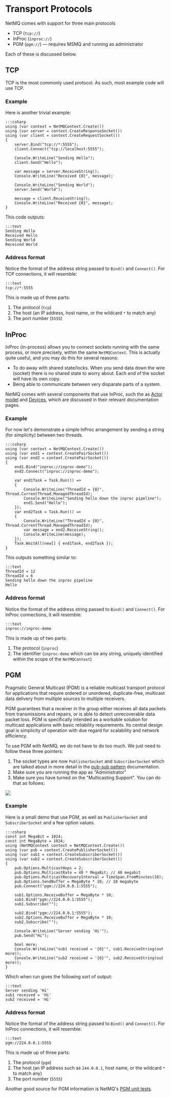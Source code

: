 Transport Protocols
===

NetMQ comes with support for three main protocols

+ TCP (`tcp://`)
+ InProc (`inproc://`)
+ PGM (`pgm://`) &mdash; requires MSMQ and running as administrator

Each of these is discussed below.


## TCP

TCP is the most commonly used protocol. As such, most example code will use TCP.

### Example

Here is another trivial example:

    :::csharp
    using (var context = NetMQContext.Create())
    using (var server = context.CreateResponseSocket())
    using (var client = context.CreateRequestSocket())
    {
        server.Bind("tcp://*:5555");
        client.Connect("tcp://localhost:5555");

        Console.WriteLine("Sending Hello");
        client.Send("Hello");

        var message = server.ReceiveString();
        Console.WriteLine("Received {0}", message);

        Console.WriteLine("Sending World");
        server.Send("World");

        message = client.ReceiveString();
        Console.WriteLine("Received {0}", message);
    }

This code outputs:

    :::text
    Sending Hello
    Received Hello
    Sending World
    Received World

### Address format

Notice the format of the address string passed to `Bind()` and `Connect()`. For TCP connections, it will resemble:

    :::text
    tcp://*:5555

This is made up of three parts:

1. The protocol (`tcp`)
2. The host (an IP address, host name, or the wildcard `*` to match any)
3. The port number (`5555`)


## InProc

InProc (in-process) allows you to connect sockets running with the same process, or more precisely, within the same `NetMQContext`. This is actually quite useful, and you may do this for several reasons:

+ To do away with shared state/locks. When you send data down the wire (socket) there is no shared state to worry about. Each end of the socket will have its own copy.
+ Being able to communicate between very disparate parts of a system.

NetMQ comes with several components that use InProc, such the as [Actor model](actor) and [Devices](devices), which are discussed in their relevant documentation pages.

### Example

For now let's demonstrate a simple InProc arrangement by sending a string (for simplicity) between two threads.

    :::csharp
    using (var context = NetMQContext.Create())
    using (var end1 = context.CreatePairSocket())
    using (var end2 = context.CreatePairSocket())
    {
        end1.Bind("inproc://inproc-demo");
        end2.Connect("inproc://inproc-demo");

        var end1Task = Task.Run(() =>
        {
            Console.WriteLine("ThreadId = {0}", Thread.CurrentThread.ManagedThreadId);
            Console.WriteLine("Sending hello down the inproc pipeline");
            end1.Send("Hello");
        });
        var end2Task = Task.Run(() =>
        {
            Console.WriteLine("ThreadId = {0}", Thread.CurrentThread.ManagedThreadId);
            var message = end2.ReceiveString();
            Console.WriteLine(message);
        });
        Task.WaitAll(new[] { end1Task, end2Task });
    }

This outputs something similar to:

    :::text
    ThreadId = 12
    ThreadId = 6
    Sending hello down the inproc pipeline
    Hello

### Address format

Notice the format of the address string passed to `Bind()` and `Connect()`. For InProc connections, it will resemble:

    :::text
    inproc://inproc-demo

This is made up of two parts:

1. The protocol (`inproc`)
2. The identifier (`inproc-demo` which can be any string, uniquely identified within the scope of the `NetMQContext`)


## PGM

Pragmatic General Multicast (PGM) is a reliable multicast transport protocol for applications that require ordered
or unordered, duplicate-free, multicast data delivery from multiple sources to multiple receivers.

PGM guarantees that a receiver in the group either receives all data packets from transmissions and repairs, or
is able to detect unrecoverable data packet loss. PGM is specifically intended as a workable solution for multicast
applications with basic reliability requirements. Its central design goal is simplicity of operation with due
regard for scalability and network efficiency.

To use PGM with NetMQ, we do not have to do too much. We just need to follow these three pointers:

1. The socket types are now `PublisherSocket` and `SubscriberSocket`
   which are talked about in more detail in the [pub-sub pattern](pub-sub) documentation.
2. Make sure you are running the app as "Administrator"
3. Make sure you have turned on the "Multicasting Support". You can do that as follows:

![](Images/PgmSettingsInWindows.png)

### Example

Here is a small demo that use PGM, as well as `PublisherSocket` and `SubscriberSocket` and a few option values.

    :::csharp
    const int MegaBit = 1024;
    const int MegaByte = 1024;
    using (NetMQContext context = NetMQContext.Create())
    using (var pub = context.CreatePublisherSocket())
    using (var sub1 = context.CreateSubscriberSocket())
    using (var sub2 = context.CreateSubscriberSocket())
    {
        pub.Options.MulticastHops = 2;
        pub.Options.MulticastRate = 40 * MegaBit; // 40 megabit
        pub.Options.MulticastRecoveryInterval = TimeSpan.FromMinutes(10);
        pub.Options.SendBuffer = MegaByte * 10; // 10 megabyte
        pub.Connect("pgm://224.0.0.1:5555");

        sub1.Options.ReceiveBuffer = MegaByte * 10;
        sub1.Bind("pgm://224.0.0.1:5555");
        sub1.Subscribe("");

        sub2.Bind("pgm://224.0.0.1:5555");
        sub2.Options.ReceiveBuffer = MegaByte * 10;
        sub2.Subscribe("");

        Console.WriteLine("Server sending 'Hi'");
        pub.Send("Hi");

        bool more;
        Console.WriteLine("sub1 received = '{0}'", sub1.ReceiveString(out more));
        Console.WriteLine("sub2 received = '{0}'", sub2.ReceiveString(out more));
    }

Which when run gives the following sort of output:

    :::text
    Server sending 'Hi'
    sub1 received = 'Hi'
    sub2 received = 'Hi'


### Address format

Notice the format of the address string passed to `Bind()` and `Connect()`. For InProc connections, it will resemble:

    :::text
    pgm://224.0.0.1:5555

This is made up of three parts:

1. The protocol (`pgm`)
2. The host (an IP address such as `244.0.0.1`, host name, or the wildcard `*` to match any)
3. The port number (`5555`)

Another good source for PGM information is NetMQ's [PGM unit tests](https://github.com/zeromq/netmq/blob/master/src/NetMQ.Tests/PgmTests.cs).
